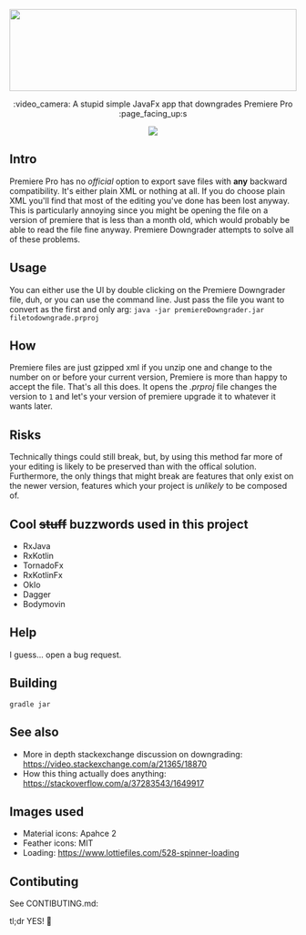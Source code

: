 <p align="center">
<img src="https://rawgit.com/spookyUnknownUser/931b73c680a80c671c381c5b9a404787/raw/ed7fdfdd5296fe0e0b53347d9c8c8b52e330f8b5/icon.svg" width="100%" height="144">
<p align="center">
:video_camera: A stupid simple JavaFx app that downgrades Premiere Pro :page_facing_up:s
  <p align="center">
  <img src = "https://i.imgur.com/FnAJSiR.gif">
</p>



## Intro
Premiere Pro has no _official_  option to export save files with **any** backward compatibility. It's either plain XML or nothing at all. If you do choose plain XML you'll find that most of the editing you've done has been lost anyway. This is particularly annoying since you might be opening the file on a version of premiere that is less than a month old, which would probably be able to read the file fine anyway. Premiere Downgrader attempts to solve all of these problems.

## Usage
You can either use the UI by double clicking on the Premiere Downgrader file, duh, or you can use the command line. Just pass the file you want to convert as the first and only arg: `java -jar premiereDowngrader.jar filetodowngrade.prproj` 

## How
Premiere files are just gzipped xml if you unzip one and change to the number on or before your current version, Premiere is more than happy to accept the file. That's all this does. It opens the _.prproj_ file changes the version to `1` and let's your version of premiere upgrade it to whatever it wants later.

## Risks
Technically things could still break, but, by using this method far more of your editing is likely to be preserved than with the offical solution. Furthermore, the only things that might break are features that only exist on the newer version, features which your project is _unlikely_ to be composed of.

## Cool ~~stuff~~ buzzwords used in this project
- RxJava
- RxKotlin
- TornadoFx
- RxKotlinFx
- OkIo
- Dagger
- Bodymovin

## Help
I guess... open a bug request. 

## Building

`gradle jar`

## See also
- More in depth stackexchange discussion on downgrading: https://video.stackexchange.com/a/21365/18870
- How this thing actually does anything: https://stackoverflow.com/a/37283543/1649917

## Images used
- Material icons: Apahce 2
- Feather icons: MIT
- Loading: https://www.lottiefiles.com/528-spinner-loading 

## Contibuting
See CONTIBUTING.md:


tl;dr YES! :raised_hands:

